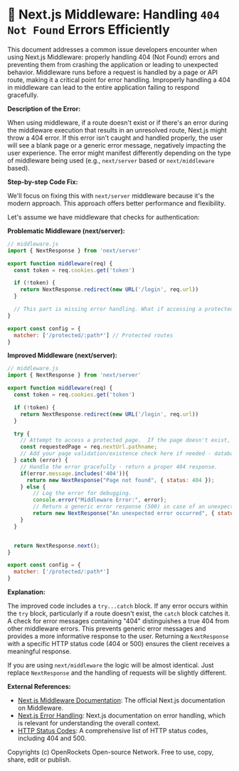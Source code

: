# 🐞 Next.js Middleware: Handling `404 Not Found` Errors Efficiently


This document addresses a common issue developers encounter when using Next.js Middleware: properly handling 404 (Not Found) errors and preventing them from crashing the application or leading to unexpected behavior.  Middleware runs before a request is handled by a page or API route, making it a critical point for error handling.  Improperly handling a 404 in middleware can lead to the entire application failing to respond gracefully.


**Description of the Error:**

When using middleware, if a route doesn't exist or if there's an error during the middleware execution that results in an unresolved route, Next.js might throw a 404 error.  If this error isn't caught and handled properly, the user will see a blank page or a generic error message, negatively impacting the user experience.  The error might manifest differently depending on the type of middleware being used (e.g., `next/server` based or `next/middleware` based).


**Step-by-step Code Fix:**

We'll focus on fixing this with `next/server` middleware because it's the modern approach. This approach offers better performance and flexibility.

Let's assume we have middleware that checks for authentication:

**Problematic Middleware (next/server):**

```javascript
// middleware.js
import { NextResponse } from 'next/server'

export function middleware(req) {
  const token = req.cookies.get('token')

  if (!token) {
    return NextResponse.redirect(new URL('/login', req.url))
  }

  // This part is missing error handling. What if accessing a protected route that doesn't exist?
}

export const config = {
  matcher: ['/protected/:path*'] // Protected routes
}
```

**Improved Middleware (next/server):**

```javascript
// middleware.js
import { NextResponse } from 'next/server'

export function middleware(req) {
  const token = req.cookies.get('token')

  if (!token) {
    return NextResponse.redirect(new URL('/login', req.url))
  }

  try {
    // Attempt to access a protected page.  If the page doesn't exist, a 404 is thrown internally
    const requestedPage = req.nextUrl.pathname; 
    // Add your page validation/existence check here if needed - database lookup or filesystem check 
  } catch (error) {
    // Handle the error gracefully - return a proper 404 response.
    if(error.message.includes('404')){
      return new NextResponse("Page not found", { status: 404 });
    } else {
        // Log the error for debugging.
        console.error("Middleware Error:", error);
        // Return a generic error response (500) in case of an unexpected error
        return new NextResponse("An unexpected error occurred", { status: 500 });
    }
  }


  return NextResponse.next();
}

export const config = {
  matcher: ['/protected/:path*']
}
```


**Explanation:**

The improved code includes a `try...catch` block. If any error occurs within the `try` block, particularly if a route doesn't exist, the `catch` block catches it.   A check for error messages containing "404" distinguishes a true 404 from other middleware errors. This prevents generic error messages and provides a more informative response to the user. Returning a `NextResponse` with a specific HTTP status code (404 or 500) ensures the client receives a meaningful response.

If you are using `next/middleware` the logic will be almost identical. Just replace `NextResponse` and the handling of requests will be slightly different.


**External References:**

* [Next.js Middleware Documentation](https://nextjs.org/docs/app/building-your-application/routing/middleware): The official Next.js documentation on Middleware.
* [Next.js Error Handling](https://nextjs.org/docs/app/building-your-application/handling-errors): Next.js documentation on error handling, which is relevant for understanding the overall context.
* [HTTP Status Codes](https://developer.mozilla.org/en-US/docs/Web/HTTP/Status): A comprehensive list of HTTP status codes, including 404 and 500.


Copyrights (c) OpenRockets Open-source Network. Free to use, copy, share, edit or publish.

